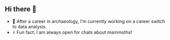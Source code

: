 ## Hi there 👋

<!--
**WouterBonhof/WouterBonhof** is a ✨ _special_ ✨ repository because its `README.md` (this file) appears on your GitHub profile.

Here are some ideas to get you started:

- 🔭 I’m currently working on ...
- 🌱 I’m currently learning ...
- 👯 I’m looking to collaborate on ...
- 🤔 I’m looking for help with ...
- 💬 Ask me about ...
- 📫 How to reach me: ...
- 😄 Pronouns: ...
- ⚡ Fun fact: ...
-->

- 🔭 After a career in archaeology, I’m currently working on a career switch to data analysis.
- ⚡ Fun fact: I am always open for chats about mammoths!

